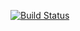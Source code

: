[![Build Status](https://travis-ci.org/graybill/tinymealplans.png)](https://travis-ci.org/graybill/tinymealplans)